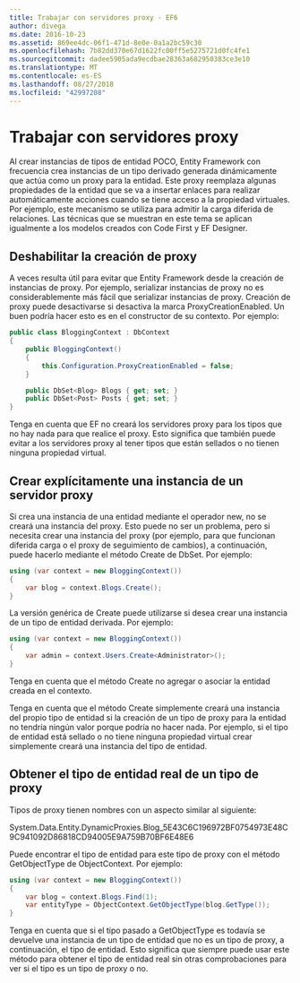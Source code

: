 ```yaml
---
title: Trabajar con servidores proxy - EF6
author: divega
ms.date: 2016-10-23
ms.assetid: 869ee4dc-06f1-471d-8e0e-0a1a2bc59c30
ms.openlocfilehash: 7b82dd370e67d1622fc00ff5e5275721d0fc4fe1
ms.sourcegitcommit: dadee5905ada9ecdbae28363a682950383ce3e10
ms.translationtype: MT
ms.contentlocale: es-ES
ms.lasthandoff: 08/27/2018
ms.locfileid: "42997208"
---
```

# <a name="working-with-proxies"></a>Trabajar con servidores proxy
Al crear instancias de tipos de entidad POCO, Entity Framework con frecuencia crea instancias de un tipo derivado generada dinámicamente que actúa como un proxy para la entidad. Este proxy reemplaza algunas propiedades de la entidad que se va a insertar enlaces para realizar automáticamente acciones cuando se tiene acceso a la propiedad virtuales. Por ejemplo, este mecanismo se utiliza para admitir la carga diferida de relaciones. Las técnicas que se muestran en este tema se aplican igualmente a los modelos creados con Code First y EF Designer.  

## <a name="disabling-proxy-creation"></a>Deshabilitar la creación de proxy  

A veces resulta útil para evitar que Entity Framework desde la creación de instancias de proxy. Por ejemplo, serializar instancias de proxy no es considerablemente más fácil que serializar instancias de proxy. Creación de proxy puede desactivarse si desactiva la marca ProxyCreationEnabled. Un buen podría hacer esto es en el constructor de su contexto. Por ejemplo:  

``` csharp
public class BloggingContext : DbContext
{
    public BloggingContext()
    {
        this.Configuration.ProxyCreationEnabled = false;
    }  

    public DbSet<Blog> Blogs { get; set; }
    public DbSet<Post> Posts { get; set; }
}
```  

Tenga en cuenta que EF no creará los servidores proxy para los tipos que no hay nada para que realice el proxy. Esto significa que también puede evitar a los servidores proxy al tener tipos que están sellados o no tienen ninguna propiedad virtual.  

## <a name="explicitly-creating-an-instance-of-a-proxy"></a>Crear explícitamente una instancia de un servidor proxy  

Si crea una instancia de una entidad mediante el operador new, no se creará una instancia del proxy. Esto puede no ser un problema, pero si necesita crear una instancia del proxy (por ejemplo, para que funcionan diferida carga o el proxy de seguimiento de cambios), a continuación, puede hacerlo mediante el método Create de DbSet. Por ejemplo:  

``` csharp
using (var context = new BloggingContext())
{
    var blog = context.Blogs.Create();
}
```  

La versión genérica de Create puede utilizarse si desea crear una instancia de un tipo de entidad derivada. Por ejemplo:  

``` csharp
using (var context = new BloggingContext())
{
    var admin = context.Users.Create<Administrator>();
}
```  

Tenga en cuenta que el método Create no agregar o asociar la entidad creada en el contexto.  

Tenga en cuenta que el método Create simplemente creará una instancia del propio tipo de entidad si la creación de un tipo de proxy para la entidad no tendría ningún valor porque podría no hacer nada. Por ejemplo, si el tipo de entidad está sellado o no tiene ninguna propiedad virtual crear simplemente creará una instancia del tipo de entidad.  

## <a name="getting-the-actual-entity-type-from-a-proxy-type"></a>Obtener el tipo de entidad real de un tipo de proxy  

Tipos de proxy tienen nombres con un aspecto similar al siguiente:  

System.Data.Entity.DynamicProxies.Blog_5E43C6C196972BF0754973E48C9C941092D86818CD94005E9A759B70BF6E48E6  

Puede encontrar el tipo de entidad para este tipo de proxy con el método GetObjectType de ObjectContext. Por ejemplo:  

``` csharp
using (var context = new BloggingContext())
{
    var blog = context.Blogs.Find(1);
    var entityType = ObjectContext.GetObjectType(blog.GetType());
}
```  

Tenga en cuenta que si el tipo pasado a GetObjectType es todavía se devuelve una instancia de un tipo de entidad que no es un tipo de proxy, a continuación, el tipo de entidad. Esto significa que siempre puede usar este método para obtener el tipo de entidad real sin otras comprobaciones para ver si el tipo es un tipo de proxy o no.  
